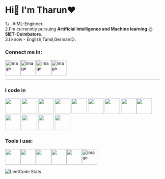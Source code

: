 # Hi👋 I'm **Tharun**❤️

1.<img width="10" height="10" alt="image" src="https://github.com/user-attachments/assets/ed30cc3f-7575-427b-a447-8760fa5d0a8b" />
AIML-Engineer.<br>
2.I'm currenntly pursuing **Artificial Intelligence and Machine learning** @  **SIET-Coimbatore.**<br>
3.I know - English,Tamil,German😜.<br>

### Connect me in:
<img width="50" height="50" alt="image" src="https://github.com/user-attachments/assets/4ab56f0f-92f0-412a-b654-bdbdfe82b4db" /><img width="50" height="50" alt="image" src="https://github.com/user-attachments/assets/37e2323c-dbf5-43f6-8b4a-7495a300d6de" /><img width="50" height="50" alt="image" src="https://github.com/user-attachments/assets/d947a3ce-894f-4a54-9adc-b3b530ce5ae5" /><img width="50" height="50" alt="image" src="https://github.com/user-attachments/assets/ba07515a-0ed7-4792-8f38-5bf313bb37be" />




* **
### I code in
<img height="50" width="50" src="https://img.icons8.com/color/48/000000/python.png" /> <img height="50" width="50" src="https://img.icons8.com/color/48/000000/c-programming.png" /> <img height="50" width="50" src="https://img.icons8.com/color/48/000000/c-plus-plus-logo.png" /> <img height="50" width="50" src="https://img.icons8.com/color/48/000000/java-coffee-cup-logo.png" /> <img height="50" width="50" src="https://img.icons8.com/color/48/000000/html-5.png" /> <img height="50" width="50" src="https://img.icons8.com/color/48/000000/css3.png" /> <img height="50" width="50" src="https://img.icons8.com/color/48/000000/bootstrap.png" />
<img height="50" width="50" src="https://img.icons8.com/color/48/000000/javascript.png"/><img height="50" width="50" src="https://img.icons8.com/color/48/000000/tensorflow.png"/> <img height="50" width="50" src="https://img.icons8.com/color/48/000000/react-native.png"/> <img height="50" width="50" src="https://img.icons8.com/color/48/000000/mysql-logo.png"/> <img height="50" width="50" src="https://img.icons8.com/color/48/000000/mongodb.png"/> <img height="50" width="50" src="https://img.icons8.com/color/48/000000/nodejs.png"/>

### Tools i use:
<img height="50" width="50" src="https://img.icons8.com/color/48/000000/visual-studio-code-2019.png"/><img height="50" width="50" src="https://img.icons8.com/color/48/000000/pycharm.png"/><img height="50" width="50" src="https://img.icons8.com/dusk/64/000000/anaconda.png"/><img height="50" src="https://img.icons8.com/color/480/null/notion--v1.png" /><img height="50" width="50" src="https://img.icons8.com/color/48/000000/figma--v1.png"/><img width="50" height="50" alt="image" src="https://github.com/user-attachments/assets/c20989fb-58a5-48d7-a5df-9490b6f8ae65" />



![LeetCode Stats](https://leetcard.jacoblin.cool/Tharun07-_?theme=radical&font=Miltonian%20Tattoo)

